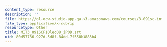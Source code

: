 ```yaml
---
content_type: resource
description: ''
file: https://ol-ocw-studio-app-qa.s3.amazonaws.com/courses/3-091sc-introduction-to-solid-state-chemistry-fall-2010/80d57736927d5d8f84dd7f550b3883b4_MIT3_091SCF10lec08_iPOD.vtt
file_type: application/x-subrip
resourcetype: Other
title: MIT3_091SCF10lec08_iPOD.srt
uid: 80d57736-927d-5d8f-84dd-7f550b3883b4
---
```

